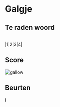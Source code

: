 # Galgje

## Te raden woord

| | | | | 
|-|-|-|-|

|1|2|3|4|

## Score
![gallow](./images/2.png)

## Beurten
i